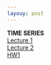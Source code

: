 ```yaml
---
layouy: post
---
```

**TIME SERIES**<br>
<a href="/Classes/time series/FTS-Lecture 1.pdf">Lecture 1</a><br>
<a href="/Classes/time series/FTS-Lecture 2.pdf">Lecture 2</a><br>
<a href="/Classes/time series/Financial Time Series - Homework 1.pdf">HW1</a>


